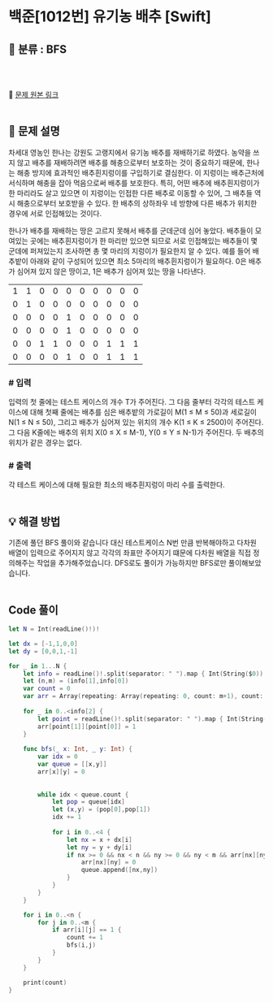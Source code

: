 # 백준[1012번] 유기농 배추 [Swift]

## 🔎 분류 : BFS

<br><br>

🔗 [문제 원본 링크](https://www.acmicpc.net/problem/1012)
<br><br>

## 📝 문제 설명
차세대 영농인 한나는 강원도 고랭지에서 유기농 배추를 재배하기로 하였다. 농약을 쓰지 않고 배추를 재배하려면 배추를 해충으로부터 보호하는 것이 중요하기 때문에, 한나는 해충 방지에 효과적인 배추흰지렁이를 구입하기로 결심한다. 이 지렁이는 배추근처에 서식하며 해충을 잡아 먹음으로써 배추를 보호한다. 특히, 어떤 배추에 배추흰지렁이가 한 마리라도 살고 있으면 이 지렁이는 인접한 다른 배추로 이동할 수 있어, 그 배추들 역시 해충으로부터 보호받을 수 있다. 한 배추의 상하좌우 네 방향에 다른 배추가 위치한 경우에 서로 인접해있는 것이다.

한나가 배추를 재배하는 땅은 고르지 못해서 배추를 군데군데 심어 놓았다. 배추들이 모여있는 곳에는 배추흰지렁이가 한 마리만 있으면 되므로 서로 인접해있는 배추들이 몇 군데에 퍼져있는지 조사하면 총 몇 마리의 지렁이가 필요한지 알 수 있다. 예를 들어 배추밭이 아래와 같이 구성되어 있으면 최소 5마리의 배추흰지렁이가 필요하다. 0은 배추가 심어져 있지 않은 땅이고, 1은 배추가 심어져 있는 땅을 나타낸다.

|   |   |   |   |   |   |   |   |   |   |
|---|---|---|---|---|---|---|---|---|---|
| 1 | 1 | 0 | 0 | 0 | 0 | 0 | 0 | 0 | 0 |
| 0 | 1 | 0 | 0 | 0 | 0 | 0 | 0 | 0 | 0 |
| 0 | 0 | 0 | 0 | 1 | 0 | 0 | 0 | 0 | 0 |
| 0	| 0 | 0 | 0 | 1 | 0 | 0 | 0 | 0 | 0 |
| 0	| 0 | 1 | 1 | 0 | 0 | 0 | 1 | 1 | 1 |
| 0	| 0 | 0 | 0 | 1 | 0 | 0 | 1 | 1 | 1 |

### # 입력
입력의 첫 줄에는 테스트 케이스의 개수 T가 주어진다. 그 다음 줄부터 각각의 테스트 케이스에 대해 첫째 줄에는 배추를 심은 배추밭의 가로길이 M(1 ≤ M ≤ 50)과 세로길이 N(1 ≤ N ≤ 50), 그리고 배추가 심어져 있는 위치의 개수 K(1 ≤ K ≤ 2500)이 주어진다. 그 다음 K줄에는 배추의 위치 X(0 ≤ X ≤ M-1), Y(0 ≤ Y ≤ N-1)가 주어진다. 두 배추의 위치가 같은 경우는 없다.

### # 출력
각 테스트 케이스에 대해 필요한 최소의 배추흰지렁이 마리 수를 출력한다.
<br><br>

## 💡 해결 방법
기존에 풀던 BFS 풀이와 같습니다 대신 테스트케이스 N번 만큼 반복해야하고 다차원 배열이 입력으로 주어지지 않고 각각의 좌표만 주어지기 떄문에 다차원 배열을 직접 정의해주는 작업을 추가해주었습니다.
DFS로도 풀이가 가능하지만 BFS로만 풀이해보았습니다.
<br><br>

## Code 풀이
```Swift
let N = Int(readLine()!)!

let dx = [-1,1,0,0]
let dy = [0,0,1,-1]

for _ in 1...N {
    let info = readLine()!.split(separator: " ").map { Int(String($0))! }
    let (n,m) = (info[1],info[0])
    var count = 0
    var arr = Array(repeating: Array(repeating: 0, count: m+1), count: n+1)
    
    for _ in 0..<info[2] {
        let point = readLine()!.split(separator: " ").map { Int(String($0))! }
        arr[point[1]][point[0]] = 1
    }
    
    func bfs(_ x: Int, _ y: Int) {
        var idx = 0
        var queue = [[x,y]]
        arr[x][y] = 0
        
        
        while idx < queue.count {
            let pop = queue[idx]
            let (x,y) = (pop[0],pop[1])
            idx += 1
            
            for i in 0..<4 {
                let nx = x + dx[i]
                let ny = y + dy[i]
                if nx >= 0 && nx < n && ny >= 0 && ny < m && arr[nx][ny] == 1 {
                    arr[nx][ny] = 0
                    queue.append([nx,ny])
                }
            }
        }
    }

    for i in 0..<n {
        for j in 0..<m {
            if arr[i][j] == 1 {
                count += 1
                bfs(i,j)
            }
        }
    }

    print(count)
}
```
